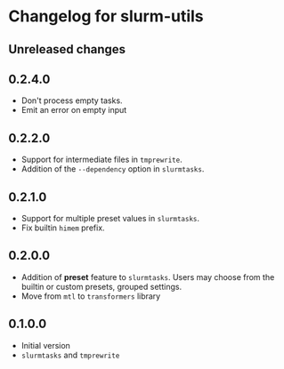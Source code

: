 # Changelog for slurm-utils

## Unreleased changes

## 0.2.4.0

- Don't process empty tasks.
- Emit an error on empty input

## 0.2.2.0

- Support for intermediate files in `tmprewrite`.
- Addition of the `--dependency` option in `slurmtasks`.

## 0.2.1.0

- Support for multiple preset values in `slurmtasks`.
- Fix builtin `himem` prefix.

## 0.2.0.0

- Addition of **preset** feature to `slurmtasks`. Users may choose from the builtin or custom presets, grouped settings.
- Move from `mtl` to `transformers` library

## 0.1.0.0

- Initial version
- `slurmtasks` and `tmprewrite`